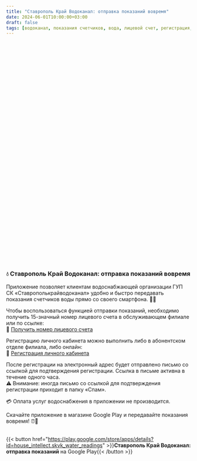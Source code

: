 ```yaml
---
title: "Ставрополь Край Водоканал: отправка показаний вовремя"
date: 2024-06-01T10:00:00+03:00
draft: false
tags: [водоканал, показания счетчиков, вода, лицевой счет, регистрация, мобильное приложение, Ставрополь, ГУП СК, передача показаний]
---
```


<script src="/photo.js" async></script> 
<div id="carousel" style="height: 600px; width:100%" class="pa-carousel-widget" 
  data-link="https://photos.app.goo.gl/aPG7MyiDnP7Hbffy6"
  data-description="Передача показаний счетчиков воды через мобильное приложение"
  data-background-color="#232427">
    <object data="https://lh3.googleusercontent.com/pw/AP1GczNOmmS9haEAFyyLP7iFMlgV4CoXqZbO6_O9z_7vD88CHmTufepV3z7mjNVv0YHx9ThH0mkAIw647-CPF-X8fVF_fkdkvVtd_ERLs_0ojqJXO-e9P-4VWJzFAMuxIZXdEawkDwMP4Vj066I8SbG-RruRsg=w720-h1280-s-no-gm?authuser=0"></object>
    <object data="https://lh3.googleusercontent.com/pw/AP1GczMCAXuiy47ff61s2LUvev8-3b2wq7khKZSTxI1qTGge9d8xOD1sa1qaUItQ0cyEUI9WAB5r-nr7aahaKw0I9SZT5zLyoxydH1RhGOMq09aAH0uyRGFwOegiGeLCDctUjNISwxGuVBv7BcHGH63hWBh_hA=w720-h1280-s-no-gm?authuser=0"></object>
    <object data="https://lh3.googleusercontent.com/pw/AP1GczOpyQTKQkgx1aKbsBLsgsSViNUg-ZUUh5lVh5LZqs6KZ8E_IqqR4X6knGRAEOlnI5tWBQSaosPdyVMMoL8bWbvrial3bRiegscuIXtCOcpeHCciu0_jyp8kDtjIr35h43yMLGTkhVTJzrFKBGZG1rGycA=w720-h1280-s-no-gm?authuser=0"></object>
</div>

### 💧 Ставрополь Край Водоканал: отправка показаний вовремя

Приложение позволяет клиентам водоснабжающей организации ГУП СК «Ставрополькрайводоканал» удобно и быстро передавать показания счетчиков воды прямо со своего смартфона. 📱💦

Чтобы воспользоваться функцией отправки показаний, необходимо получить 15-значный номер лицевого счета в обслуживающем филиале или по ссылке:  
🔗 [Получить номер лицевого счета](http://skvk.ru/personal/unauth/get_ls/)

Регистрацию личного кабинета можно выполнить либо в абонентском отделе филиала, либо онлайн:  
🔗 [Регистрация личного кабинета](http://www.skvk.ru/personal/register/)  

После регистрации на электронный адрес будет отправлено письмо со ссылкой для подтверждения регистрации. Ссылка в письме активна в течение одного часа.  
⚠️ Внимание: иногда письмо со ссылкой для подтверждения регистрации приходит в папку «Спам».

💳 Оплата услуг водоснабжения в приложении не производится.

Скачайте приложение в магазине Google Play и передавайте показания вовремя! ⏰📲

<br/>{{< button href="https://play.google.com/store/apps/details?id=house_intellect.skvk_water_readings" >}}<b>Ставрополь Край Водоканал: отправка показаний</b> на Google Play{{< /button >}}
